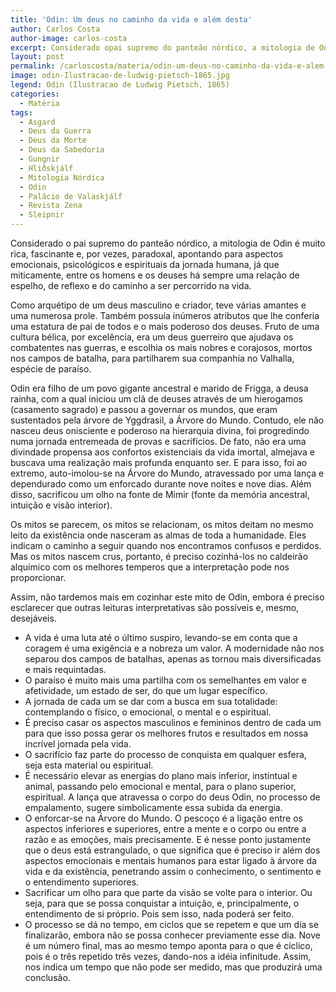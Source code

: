 ```yaml
---
title: 'Odin: Um deus no caminho da vida e além desta'
author: Carlos Costa
author-image: carlos-costa
excerpt: Considerado opai supremo do panteão nórdico, a mitologia de Odin é rica, fascinante e, porvezes, paradoxal.
layout: post
permalink: /carloscosta/materia/odin-um-deus-no-caminho-da-vida-e-alem-desta/
image: odin-Ilustracao-de-ludwig-pietsch-1865.jpg
legend: Odin (Ilustracao de Ludwig Pietsch, 1865)
categories:
  - Matéria
tags:
  - Asgard
  - Deus da Guerra
  - Deus da Morte
  - Deus da Sabedoria
  - Gungnir
  - Hliðskjálf
  - Mitologia Nórdica
  - Odin
  - Palácio de Valaskjálf
  - Revista Zena
  - Sleipnir
---
```

Considerado o pai supremo do panteão nórdico, a mitologia de Odin é muito rica, fascinante e, por vezes, paradoxal, apontando para aspectos emocionais, psicológicos e espirituais da jornada humana, já que miticamente, entre os homens e os deuses há sempre uma relação de espelho, de reflexo e do caminho a ser percorrido na vida.

Como arquétipo de um deus masculino e criador, teve várias amantes e uma numerosa prole. Também possuía inúmeros atributos que lhe conferia uma estatura de pai de todos e o mais poderoso dos deuses. Fruto de uma cultura bélica, por excelência, era um deus guerreiro que ajudava os combatentes nas guerras, e escolhia os mais nobres e corajosos, mortos nos campos de batalha, para partilharem sua companhia no Valhalla, espécie de paraíso.

Odin era filho de um povo gigante ancestral e marido de Frigga, a deusa rainha, com a qual iniciou um clã de deuses através de um hierogamos (casamento sagrado) e passou a governar os mundos, que eram sustentados pela árvore de Yggdrasil, a Árvore do Mundo. Contudo, ele não nasceu deus onisciente e poderoso na hierarquia divina, foi progredindo numa jornada entremeada de provas e sacrifícios. De fato, não era uma divindade propensa aos confortos existenciais da vida imortal, almejava e buscava uma realização mais profunda enquanto ser. E para isso, foi ao extremo, auto-imolou-se na Árvore do Mundo, atravessado por uma lança e dependurado como um enforcado durante nove noites e nove dias. Além disso, sacrificou um olho na fonte de Mimir (fonte da memória ancestral, intuição e visão interior).

Os mitos se parecem, os mitos se relacionam, os mitos deitam no mesmo leito da existência onde nasceram as almas de toda a humanidade. Eles indicam o caminho a seguir quando nos encontramos confusos e perdidos. Mas os mitos nascem crus, portanto, é preciso cozinhá-los no caldeirão alquímico com os melhores temperos que a interpretação pode nos proporcionar.

Assim, não tardemos mais em cozinhar este mito de Odin, embora é preciso esclarecer que outras leituras interpretativas são possíveis e, mesmo, desejáveis.

- A vida é uma luta até o último suspiro, levando-se em conta que a coragem é uma exigência e a nobreza um valor. A modernidade não nos separou dos campos de batalhas, apenas as tornou mais diversificadas e mais requintadas.
- O paraíso é muito mais uma partilha com os semelhantes em valor e afetividade, um estado de ser, do que um lugar específico.
- A jornada de cada um se dar com a busca em sua totalidade: contemplando o físico, o emocional, o mental e o espiritual.
- É preciso casar os aspectos masculinos e femininos dentro de cada um para que isso possa gerar os melhores frutos e resultados em nossa incrível jornada pela vida.
- O sacrifício faz parte do processo de conquista em qualquer esfera, seja esta material ou espiritual.
- É necessário elevar as energias do plano mais inferior, instintual e animal, passando pelo emocional e mental, para o plano superior, espiritual. A lança que atravessa o corpo do deus Odin, no processo de empalamento, sugere simbolicamente essa subida da energia.
- O enforcar-se na Árvore do Mundo. O pescoço é a ligação entre os aspectos inferiores e superiores, entre a mente e o corpo ou entre a razão e as emoções, mais precisamente. E é nesse ponto justamente que o deus está estrangulado, o que significa que é preciso ir além dos aspectos emocionais e mentais humanos para estar ligado à árvore da vida e da existência, penetrando assim o conhecimento, o sentimento e o entendimento superiores.
- Sacrificar um olho para que parte da visão se volte para o interior. Ou seja, para que se possa conquistar a intuição, e, principalmente, o entendimento de si próprio. Pois sem isso, nada poderá ser feito.
- O processo se dá no tempo, em ciclos que se repetem e que um dia se finalizarão, embora não se possa conhecer previamente esse dia. Nove é um número final, mas ao mesmo tempo aponta para o que é cíclico, pois é o três repetido três vezes, dando-nos a idéia infinitude. Assim, nos indica um tempo que não pode ser medido, mas que produzirá uma conclusão.